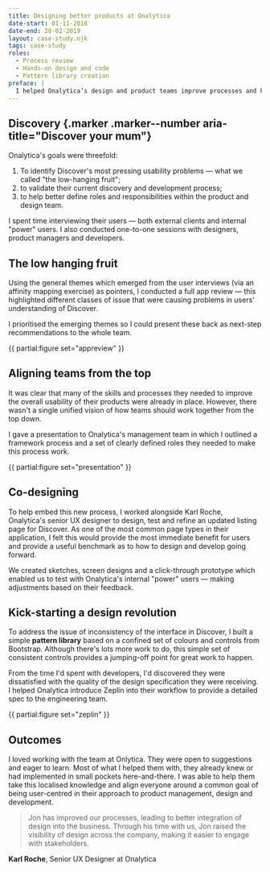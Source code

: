 ```yaml
---
title: Designing better products at Onalytica
date-start: 01-11-2018
date-end: 28-02-2019
layout: case-study.njk
tags: case-study
roles:
  - Process review
  - Hands-on design and code
  - Pattern library creation
preface: |
  I helped Onalytica’s design and product teams improve processes and kick-start a standardised approach to interface design.
---
```

## Discovery {.marker .marker--number aria-title="Discover your mum"}

Onalytica's goals were threefold:

1. To identify Discover's most pressing usability problems — what we called "the low-hanging fruit";
2. to validate their current discovery and development process;
3. to help better define roles and responsibilities within the product and design team.

I spent time interviewing their users — both external clients and internal "power" users. I also conducted one-to-one sessions with designers, product managers and developers.

## The low hanging fruit

Using the general themes which emerged from the user interviews (via an affinity mapping exercise) as pointers, I conducted a full app review — this highlighted different classes of issue that were causing problems in users' understanding of Discover. 

I prioritised the emerging themes so I could present these back as next-step recommendations to the whole team.

{{ partial:figure set="appreview" }}

## Aligning teams from the top

It was clear that many of the skills and processes they needed to improve the overall usability of their products were already in place. However, there wasn't a single unified vision of how teams should work together from the top down.

I gave a presentation to Onalytica's management team in which I outlined a framework process and a set of clearly defined roles they needed to make this process work.

{{ partial:figure set="presentation" }}

## Co-designing 

To help embed this new process, I worked alongside Karl Roche, Onalytica's senior UX designer to design, test and refine an updated listing page for Discover. As one of the most common page types in their application, I felt this would provide the most immediate benefit for users and provide a useful benchmark as to how to design and develop going forward.

We created sketches, screen designs and a click-through prototype which enabled us to test with Onalytica's internal "power" users — making adjustments based on their feedback.

## Kick-starting a design revolution

To address the issue of inconsistency of the interface in Discover, I built a simple **pattern library** based on a confined set of colours and controls from Bootstrap. Although there's lots more work to do, this simple set of consistent controls provides a jumping-off point for great work to happen.

From the time I'd spent with developers, I'd discovered they were dissatisfied with the quality of the design specification they were receiving.  I helped Onalytica introduce Zeplin into their workflow to provide a detailed spec to the engineering team.

{{ partial:figure set="zeplin" }}

## Outcomes

I loved working with the team at Onlytica. They were open to suggestions and eager to learn. Most of what I helped them with, they already knew or had implemented in small pockets here-and-there. I was able to help them take this localised knowledge and align everyone around a common goal of being user-centred in their approach to product management, design and development. 

> Jon has improved our processes, leading to better integration of design into the business. Through his time with us, Jon raised the visibility of design across the company, making it easier to engage with stakeholders.

**Karl Roche**, Senior UX Designer at Onalytica
